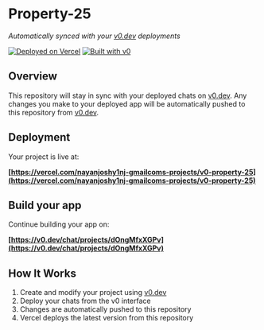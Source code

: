 # Property-25

*Automatically synced with your [v0.dev](https://v0.dev) deployments*

[![Deployed on Vercel](https://img.shields.io/badge/Deployed%20on-Vercel-black?style=for-the-badge&logo=vercel)](https://vercel.com/nayanjoshy1nj-gmailcoms-projects/v0-property-25)
[![Built with v0](https://img.shields.io/badge/Built%20with-v0.dev-black?style=for-the-badge)](https://v0.dev/chat/projects/dOngMfxXGPv)

## Overview

This repository will stay in sync with your deployed chats on [v0.dev](https://v0.dev).
Any changes you make to your deployed app will be automatically pushed to this repository from [v0.dev](https://v0.dev).

## Deployment

Your project is live at:

**[https://vercel.com/nayanjoshy1nj-gmailcoms-projects/v0-property-25](https://vercel.com/nayanjoshy1nj-gmailcoms-projects/v0-property-25)**

## Build your app

Continue building your app on:

**[https://v0.dev/chat/projects/dOngMfxXGPv](https://v0.dev/chat/projects/dOngMfxXGPv)**

## How It Works

1. Create and modify your project using [v0.dev](https://v0.dev)
2. Deploy your chats from the v0 interface
3. Changes are automatically pushed to this repository
4. Vercel deploys the latest version from this repository